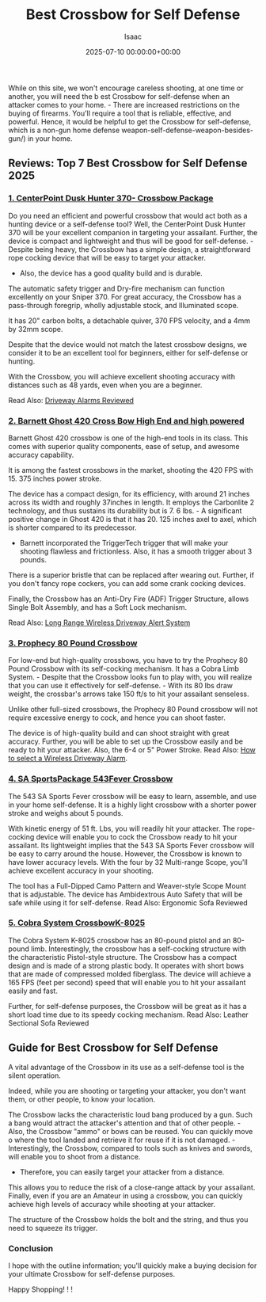 ﻿---
title: Best Crossbow for Self Defense
description: While on this site, we won't encourage careless shooting, at one time or another, you will need the b est Crossbow for self-defense when an attacker comes to...
slug: /best-crossbow-for-self-defense/
date: 2025-07-10 00:00:00+00:00
lastmod: 2025-07-10 00:00:00+03:00
author: Isaac
categories:
- Defense
tags:
- defense
- best
- crossbow
layout: post
---

While on this site, we won't encourage careless shooting, at one time or another, you will need the b est Crossbow for self-defense when an attacker comes to your home. - There are increased restrictions on the buying of firearms. You'll require a tool that is reliable, effective, and powerful. Hence, it would be helpful to get the Crossbow for self-defense, which is a non-gun home defense weapon-self-defense-weapon-besides-gun/) in your home.

##  Reviews: Top 7 Best Crossbow for Self Defense 2025

###  [1. CenterPoint Dusk Hunter 370- Crossbow Package](https://www.amazon.com/gp/product/B06Y2L441J/?tag=p-policy-20)

Do you need an efficient and powerful crossbow that would act both as a hunting device or a self-defense tool? Well, the CenterPoint Dusk Hunter 370 will be your excellent companion in targeting your assailant. Further, the device is compact and lightweight and thus will be good for self-defense. - Despite being heavy, the Crossbow has a simple design, a straightforward rope cocking device that will be easy to target your attacker.

- Also, the device has a good quality build and is durable.

The automatic safety trigger and Dry-fire mechanism can function excellently on your Sniper 370. For great accuracy, the Crossbow has a pass-through foregrip, wholly adjustable stock, and Illuminated scope.

It has 20" carbon bolts, a detachable quiver, 370 FPS velocity, and a 4mm by 32mm scope.

Despite that the device would not match the latest crossbow designs, we consider it to be an excellent tool for beginners, either for self-defense or hunting.

With the Crossbow, you will achieve excellent shooting accuracy with distances such as 48 yards, even when you are a beginner.

Read Also: [Driveway Alarms Reviewed](https://pestpolicy.com/best-driveway-alarms/)

###  [2. Barnett Ghost 420 Cross Bow  High End and high powered](https://www.amazon.com/dp/B01MTDH9IB/?tag=p-policy-20)

Barnett Ghost 420 crossbow is one of the high-end tools in its class. This comes with superior quality components, ease of setup, and awesome accuracy capability.

It is among the fastest crossbows in the market, shooting the 420 FPS with 15. 375 inches power stroke.

The device has a compact design, for its efficiency, with around 21 inches across its width and roughly 37inches in length. It employs the Carbonlite 2 technology, and thus sustains its durability but is 7. 6 lbs. - A significant positive change in Ghost 420 is that it has 20. 125 inches axel to axel, which is shorter compared to its predecessor.

- Barnett incorporated the TriggerTech trigger that will make your shooting flawless and frictionless. Also, it has a smooth trigger about 3 pounds.

There is a superior bristle that can be replaced after wearing out. Further, if you don't fancy rope cockers, you can add some crank cocking devices.

Finally, the Crossbow has an Anti-Dry Fire (ADF) Trigger Structure, allows Single Bolt Assembly, and has a Soft Lock mechanism.

Read Also: [Long Range Wireless Driveway Alert System](https://pestpolicy.com/long-range-wireless-driveway-alert-system/)

###  [3. Prophecy 80 Pound Crossbow](https://www.amazon.com/dp/B00SI8TZCK/?tag=p-policy-20)

For low-end but high-quality crossbows, you have to try the Prophecy 80 Pound Crossbow with its self-cocking mechanism. It has a Cobra Limb System. - Despite that the Crossbow looks fun to play with, you will realize that you can use it effectively for self-defense. - With its 80 lbs draw weight, the crossbar's arrows take 150 ft/s to hit your assailant senseless.

Unlike other full-sized crossbows, the Prophecy 80 Pound crossbow will not require excessive energy to cock, and hence you can shoot faster.

The device is of high-quality build and can shoot straight with great accuracy. Further, you will be able to set up the Crossbow easily and be ready to hit your attacker. Also, the 6-4 or 5" Power Stroke. Read Also: [How to select a Wireless Driveway Alarm](https://pestpolicy.com/how-to-select-a-wireless-driveway-alarm/).

###  [4. SA Sports](https://www.amazon.com/dp/B007ELWHJ0/?tag=p-policy-20)[Package 543](https://www.amazon.com/dp/B007ELWHJ0/?tag=p-policy-20)[Fever Crossbow](https://www.amazon.com/dp/B007ELWHJ0/?tag=p-policy-20)

The 543 SA Sports Fever crossbow will be easy to learn, assemble, and use in your home self-defense. It is a highly light crossbow with a shorter power stroke and weighs about 5 pounds.

With kinetic energy of 51 ft. Lbs, you will readily hit your attacker. The rope-cocking device will enable you to cock the Crossbow ready to hit your assailant. Its lightweight implies that the 543 SA Sports Fever crossbow will be easy to carry around the house. However, the Crossbow is known to have lower accuracy levels. With the four by 32 Multi-range Scope, you'll achieve excellent accuracy in your shooting.

The tool has a Full-Dipped Camo Pattern and Weaver-style Scope Mount that is adjustable. The device has Ambidextrous Auto Safety that will be safe while using it for self-defense. Read Also: Ergonomic Sofa Reviewed

###  [5. Cobra System CrossbowK-8025](https://www.amazon.com/dp/B00NZ8O1AY/?tag=p-policy-20)

The Cobra System K-8025 crossbow has an 80-pound pistol and an 80-pound limb. Interestingly, the crossbow has a self-cocking structure with the characteristic Pistol-style structure. The Crossbow has a compact design and is made of a strong plastic body. It operates with short bows that are made of compressed molded fiberglass. The device will achieve a 165 FPS (feet per second) speed that will enable you to hit your assailant easily and fast.

Further, for self-defense purposes, the Crossbow will be great as it has a short load time due to its speedy cocking mechanism. Read Also: Leather Sectional Sofa Reviewed

##  Guide for Best Crossbow for Self Defense

A vital advantage of the Crossbow in its use as a self-defense tool is the silent operation.

Indeed, while you are shooting or targeting your attacker, you don't want them, or other people, to know your location.

The Crossbow lacks the characteristic loud bang produced by a gun. Such a bang would attract the attacker's attention and that of other people. - Also, the Crossbow "ammo" or bows can be reused. You can quickly move o where the tool landed and retrieve it for reuse if it is not damaged. - Interestingly, the Crossbow, compared to tools such as knives and swords, will enable you to shoot from a distance.

- Therefore, you can easily target your attacker from a distance.

This allows you to reduce the risk of a close-range attack by your assailant. Finally, even if you are an Amateur in using a crossbow, you can quickly achieve high levels of accuracy while shooting at your attacker.

The structure of the Crossbow holds the bolt and the string, and thus you need to squeeze its trigger.

###  Conclusion

I hope with the outline information; you'll quickly make a buying decision for your ultimate Crossbow for self-defense purposes.

Happy Shopping! ! !

